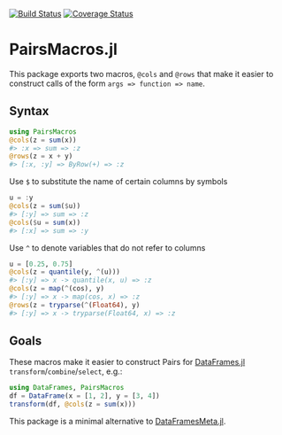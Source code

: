 [![Build Status](https://travis-ci.com/matthieugomez/PairsMacros.jl.svg?branch=master)](https://travis-ci.com/matthieugomez/PairsMacros.jl)
[![Coverage Status](https://coveralls.io/repos/matthieugomez/PairsMacros.jl/badge.svg?branch=master)](https://coveralls.io/r/matthieugomez/PairsMacros.jl?branch=master)


PairsMacros.jl
=============

This package exports two macros, `@cols` and `@rows` that make it easier to construct calls of the form `args => function => name`. 


## Syntax
```julia
using PairsMacros
@cols(z = sum(x))
#> :x => sum => :z
@rows(z = x + y)
#> [:x, :y] => ByRow(+) => :z
```

Use `$` to substitute the name of certain columns by symbols
```julia
u = :y
@cols(z = sum($u))
#> [:y] => sum => :z
@cols($u = sum(x))
#> [:x] => sum => :y
```

Use `^` to denote variables that do not refer to columns
```julia
u = [0.25, 0.75]
@cols(z = quantile(y, ^(u)))
#> [:y] => x -> quantile(x, u) => :z
@cols(z = map(^(cos), y)
#> [:y] => x -> map(cos, x) => :z
@rows(z = tryparse(^(Float64), y)
#> [:y] => x -> tryparse(Float64, x) => :z
```
## Goals

These macros make it easier to construct Pairs for  [DataFrames.jl](https://github.com/JuliaData/DataFrames.jl) `transform`/`combine`/`select`, e.g.:
```julia
using DataFrames, PairsMacros
df = DataFrame(x = [1, 2], y = [3, 4])
transform(df, @cols(z = sum(x)))
```
This package is a minimal alternative to [DataFramesMeta.jl](https://github.com/JuliaData/DataFramesMeta.jl).
